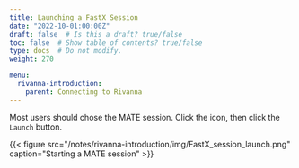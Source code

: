 ```yaml
---
title: Launching a FastX Session
date: "2022-10-01:00:00Z"
draft: false  # Is this a draft? true/false
toc: false  # Show table of contents? true/false
type: docs  # Do not modify.
weight: 270

menu:
  rivanna-introduction:
    parent: Connecting to Rivanna
---
```


Most users should chose the MATE session.  Click the icon, then click the `Launch` button.

{{< figure src="/notes/rivanna-introduction/img/FastX_session_launch.png" caption="Starting a MATE session" >}}

